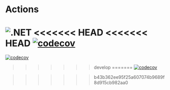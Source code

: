 # Actions
![.NET](https://github.com/Giviruk/Actions/actions/workflows/dotnet.yml/badge.svg)
<<<<<<< HEAD
<<<<<<< HEAD
[![codecov](https://codecov.io/gh/Giviruk/Actions/branch/master/graph/badge.svg?token=F5HFP6H9UI)](https://codecov.io/gh/Giviruk/Actions)
=======
[![codecov](https://codecov.io/gh/Giviruk/Actions/branch/master/graph/badge.svg?token=F5HFP6H9UI)](https://codecov.io/gh/Giviruk/Actions)
>>>>>>> develop
=======
[![codecov](https://codecov.io/gh/Giviruk/Actions/branch/master/graph/badge.svg?token=F5HFP6H9UI)](https://codecov.io/gh/Giviruk/Actions)

>>>>>>> b43b362ee95f25a607074b9689f8d915cb982aa0
